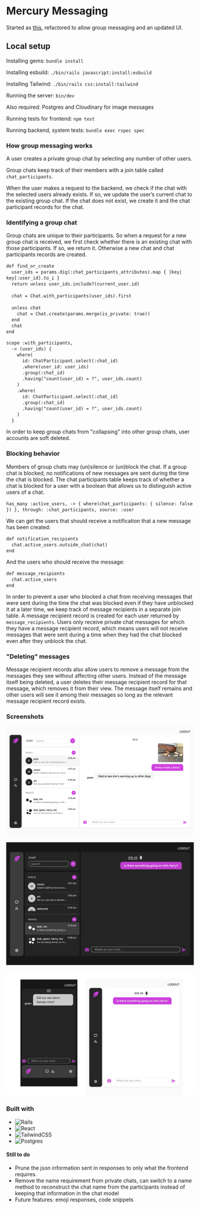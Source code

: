 # Mercury Messaging

Started as [this](https://github.com/MooseCowBear/chat-app), refactored to allow group messaging and an updated UI.

## Local setup

Installing gems: `bundle install`

Installing esbuild: `./bin/rails javascript:install:esbuild`

Installing Tailwind: `./bin/rails css:install:tailwind`

Running the server: `bin/dev`

Also required: Postgres and Cloudinary for image messages

Running tests for frontend: `npm test`

Running backend, system tests: `bundle exec rspec spec`

### How group messaging works

A user creates a private group chat by selecting any number of other users.

Group chats keep track of their members with a join table called `chat_participants`.

When the user makes a request to the backend, we check if the chat with the selected users already exists. If so, we update the user’s current chat to the existing group chat. If the chat does not exist, we create it and the chat participant records for the chat.

### Identifying a group chat

Group chats are unique to their participants. So when a request for a new group chat is received, we first check whether there is an existing chat with those participants. If so, we return it. Otherwise a new chat and chat participants records are created. 

```
def find_or_create
  user_ids = params.dig(:chat_participants_attributes).map { |key| key[:user_id].to_i }
  return unless user_ids.include?(current_user.id)

  chat = Chat.with_participants(user_ids).first

  unless chat
    chat = Chat.create(params.merge(is_private: true))
  end
  chat
end
```

```
scope :with_participants,
  -> (user_ids) {
    where(
      id: ChatParticipant.select(:chat_id)
      .where(user_id: user_ids)
      .group(:chat_id)
      .having("count(user_id) = ?", user_ids.count)
    )
    .where(
      id: ChatParticipant.select(:chat_id)
      .group(:chat_id)
      .having("count(user_id) = ?", user_ids.count)
    )
  }
```

In order to keep group chats from "collapsing" into other group chats, user accounts are soft deleted. 

### Blocking behavior

Members of group chats may (un)silence or (un)block the chat. If a group chat is blocked, no notifications of new messages are sent during the time the chat is blocked. The chat participants table keeps track of whether a chat is blocked for a user with a boolean that allows us to distinguish active users of a chat.

```
has_many :active_users, -> { where(chat_participants: { silence: false }) }, through: :chat_participants, source: :user
```

We can get the users that should receive a notification that a new message has been created:

```
def notification_recipients
  chat.active_users.outside_chat(chat)
end
```

And the users who should receive the message:

```
def message_recipients
  chat.active_users
end
```

In order to prevent a user who blocked a chat from receiving messages that were sent during the time the chat was blocked even if they have unblocked it at a later time, we keep track of message recipients in a separate join table. A message recipient record is created for each user returned by `message_recipients`. Users only receive private chat messages for which they have a message recipient record, which means users will not receive messages that were sent during a time when they had the chat blocked even after they unblock the chat.

### "Deleting" messages

Message recipient records also allow users to remove a message from the messages they see without affecting other users. Instead of the message itself being deleted, a user deletes their message recipient record for that message, which removes it from their view. The message itself remains and other users will see it among their messages so long as the relevant message recipient record exists.

### Screenshots

![alt text](screenshots/image_message_light.png "public chat with image message")

![alt text](screenshots/private_chat_dark2.png "private chat")

![alt text](screenshots/mobile.jpg "mobile layouts")

### Built with

* ![Rails](https://img.shields.io/badge/rails-%23CC0000.svg?style=for-the-badge&logo=ruby-on-rails&logoColor=white)
* ![React](https://img.shields.io/badge/react-%2320232a.svg?style=for-the-badge&logo=react&logoColor=%2361DAFB)
* ![TailwindCSS](https://img.shields.io/badge/tailwindcss-%2338B2AC.svg?style=for-the-badge&logo=tailwind-css&logoColor=white)
* ![Postgres](https://img.shields.io/badge/postgres-%23316192.svg?style=for-the-badge&logo=postgresql&logoColor=white)

#### Still to do

- Prune the json information sent in responses to only what the frontend requires. 
- Remove the name requirement from private chats, can switch to a name method to reconstruct the chat name from the participants instead of keeping that information in the chat model
- Future features: emoji responses, code snippets